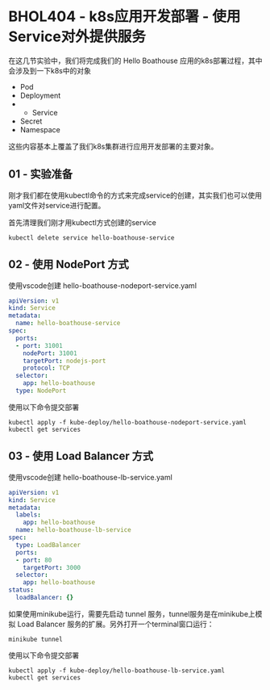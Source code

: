 # BHOL404 - k8s应用开发部署 - 使用Service对外提供服务

在这几节实验中，我们将完成我们的 Hello Boathouse 应用的k8s部署过程，其中会涉及到一下k8s中的对象

- Pod
- Deployment
- * Service
- Secret
- Namespace

这些内容基本上覆盖了我们k8s集群进行应用开发部署的主要对象。

## 01 - 实验准备

刚才我们都在使用kubectl命令的方式来完成service的创建，其实我们也可以使用yaml文件对service进行配置。

首先清理我们刚才用kubectl方式创建的service

```shell
kubectl delete service hello-boathouse-service
```

## 02 - 使用 NodePort 方式

使用vscode创建 hello-boathouse-nodeport-service.yaml

```yaml
apiVersion: v1
kind: Service
metadata:
  name: hello-boathouse-service
spec:
  ports:
  - port: 31001
    nodePort: 31001
    targetPort: nodejs-port
    protocol: TCP
  selector:
    app: hello-boathouse
  type: NodePort
```

使用以下命令提交部署

```shell
kubectl apply -f kube-deploy/hello-boathouse-nodeport-service.yaml
kubectl get services
```

## 03 - 使用 Load Balancer 方式

使用vscode创建 hello-boathouse-lb-service.yaml

```yaml
apiVersion: v1
kind: Service
metadata:
  labels:
    app: hello-boathouse
  name: hello-boathouse-lb-service
spec:
  type: LoadBalancer
  ports:
  - port: 80
    targetPort: 3000
  selector:
    app: hello-boathouse
status:
  loadBalancer: {}
```

如果使用minikube运行，需要先启动 tunnel 服务，tunnel服务是在minikube上模拟 Load Balancer 服务的扩展。另外打开一个terminal窗口运行：

```shell
minikube tunnel
```

使用以下命令提交部署

```shell
kubectl apply -f kube-deploy/hello-boathouse-lb-service.yaml
kubectl get services
```